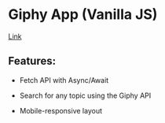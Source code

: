 # Giphy App (Vanilla JS)

[Link](https://apcurran.github.io/giphy-app-vanilla-js/)

## Features:

* Fetch API with Async/Await

* Search for any topic using the Giphy API

* Mobile-responsive layout